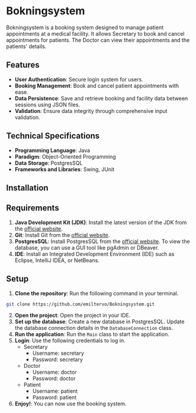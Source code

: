 # Bokningsystem

Bokningsystem is a booking system designed to manage patient appointments at a medical facility. It allows Secretary to book and cancel appointments for patients. The Doctor can view their appointments and the patients' details.

## Features

- **User Authentication**: Secure login system for users.
- **Booking Management**: Book and cancel patient appointments with ease.
- **Data Persistence**: Save and retrieve booking and facility data between sessions using JSON files.
- **Validation**: Ensure data integrity through comprehensive input validation.

## Technical Specifications

- **Programming Language**: Java
- **Paradigm**: Object-Oriented Programming
- **Data Storage**: PostgresSQL
- **Frameworks and Libraries**: Swing, JUnit

## Installation

## Requirements
1. **Java Development Kit (JDK)**: Install the latest version of the JDK from the [official website](https://www.oracle.com/java/technologies/javase-jdk11-downloads.html).
2. **Git**: Install Git from the [official website](https://git-scm.com/downloads).
3. **PostgresSQL**: Install PostgresSQL from the [official website](https://www.postgresql.org/download/). To view the database, you can use a GUI tool like pgAdmin or DBeaver.
4. **IDE**: Install an Integrated Development Environment (IDE) such as Eclipse, IntelliJ IDEA, or NetBeans.

## Setup
1. **Clone the repository**: Run the following command in your terminal.
```bash
git clone https://github.com/emiltervo/Bokningsystem.git
```
2. **Open the project**: Open the project in your IDE.
3. **Set up the database**: Create a new database in PostgresSQL. Update the database connection details in the `DatabaseConnection` class.
4. **Run the application**: Run the `Main` class to start the application.
5. **Login**: Use the following credentials to log in.
   - Secretary
     - Username: secretary
     - Password: secretary
   - Doctor
     - Username: doctor
     - Password: doctor
   - Patient
     - Username: patient
     - Password: patient
6. **Enjoy!**: You can now use the booking system.



